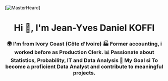 [![MasterHeard](https://1.bp.blogspot.com/-7A4WynwLsMw/XbBpCXG8fHI/AAAAAAAAMt4/uOa1bpLskYgrwGbllhSu2SDj_Mig8SXJQCLcBGAsYHQ/s1600/2000_600px.gif)]
<h1 align="center">Hi 👋, I'm Jean-Yves Daniel KOFFI</h1>
<h3 align="center">🌍 I'm from Ivory Coast (Côte d'Ivoire) 🏭 Former accounting, i worked before as Production Clerk. 📊 Passionate about Statistics, Probability, IT and Data Analysis 🎯 My Goal si To become a proficient Data Analyst and contribute to meaningful projects.</h3>
<img align="right" alt="Coding" width='400" src="https://img.freepik.com/vector-gratis/estudiante-sentado-escritorio_89224-5156.jpg?size=626&ext=jpg">

- 🌱 I’m currently learning **Google Advanced Data Analytics Certificat Professionnel**


